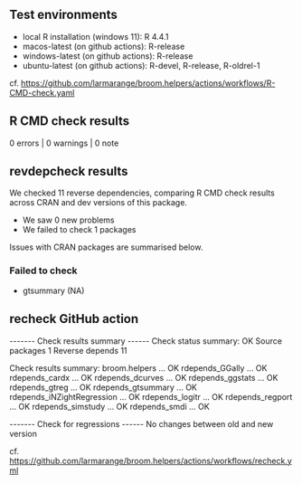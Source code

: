## Test environments

* local R installation (windows 11): R 4.4.1
* macos-latest (on github actions): R-release
* windows-latest (on github actions): R-release
* ubuntu-latest  (on github actions): R-devel, R-release, R-oldrel-1

cf. https://github.com/larmarange/broom.helpers/actions/workflows/R-CMD-check.yaml

## R CMD check results

0 errors | 0 warnings | 0 note

## revdepcheck results

We checked 11 reverse dependencies, comparing R CMD check results across CRAN and dev versions of this package.

 * We saw 0 new problems
 * We failed to check 1 packages

Issues with CRAN packages are summarised below.

### Failed to check

* gtsummary (NA)

## recheck GitHub action

------- Check results summary ------
Check status summary:
                  OK
  Source packages  1
  Reverse depends 11

Check results summary:
broom.helpers ... OK
rdepends_GGally ... OK
rdepends_cardx ... OK
rdepends_dcurves ... OK
rdepends_ggstats ... OK
rdepends_gtreg ... OK
rdepends_gtsummary ... OK
rdepends_iNZightRegression ... OK
rdepends_logitr ... OK
rdepends_regport ... OK
rdepends_simstudy ... OK
rdepends_smdi ... OK

------- Check for regressions ------
No changes between old and new version

cf. https://github.com/larmarange/broom.helpers/actions/workflows/recheck.yml
